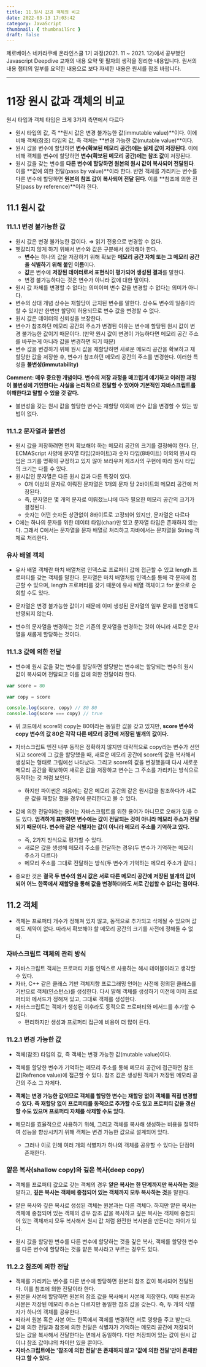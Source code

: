 ```yaml
---
title: 11.원시 값과 객체의 비교
date: 2022-03-13 17:03:42
category: JavaScript
thumbnail: { thumbnailSrc }
draft: false
---
```


제로베이스 네카라쿠배 온라인스쿨 1기 과정(2021. 11 ~ 2021. 12)에서 공부했던 Javascript Deepdive 교재의 내용 요약 및 필자의 생각을 정리한 내용입니다. 원서의 내용 챕터의 일부를 요약한 내용으로 보다 자세한 내용은 원서를 참조 바랍니다.

---

# 11장 원시 값과 객체의 비교

원시 타입과 객체 타입은 크게 3가지 측면에서 다르다

- 원시 타입의 값, 즉 **원시 값은 변경 불가능한 값(immutable value)**이다. 이에 비해 객체(참조) 타입의 값, 즉 객체는 **변경 가능한 값(mutable value)**이다.
- 원시 값을 변수에 할당하면 **변수(확보된 메모리 공간)에는 실제 값이 저장된다**. 이에 비해 객체를 변수에 할당하면 **변수(확보된 메모리 공간)에는 참조 값**이 저장된다.
- 원시 값을 갖는 변수를 **다른 변수에 할당하면 원본의 원시 값이 복사되어 전달된다**. 이를 **값에 의한 전달(pass by value)**이라 한다. 반면 객체를 가리키는 변수를 다른 변수에 할당하면 **원본의 참조 값이 복사되어 전달 된다**. 이를 **참조에 의한 전달(pass by reference)**이라 한다.

## 11.1 원시 값

### 11.1.1 변경 불가능한 값

- 원시 값은 변경 불가능한 값이다. ⇒ 읽기 전용으로 변경할 수 없다.
- 헷갈리지 않게 하기 위해서 변수와 값은 구분해서 생각해야 한다.
  - **변수**는 하나의 값을 저장하기 위해 확보한 **메모리 공간 자체 또는 그 메모리 공간을 식별하기 위해 붙인 이름**이다.
  - **값**은 변수에 **저장된 데이터로서 표현식이 평가되어 생성된 결과**를 말한다.
  - 변경 불가능하다는 것은 변수가 아니라 값에 대한 말이다.
- 원시 값 자체를 변경할 수 없다는 의미이며 변수 값을 변경할 수 없다는 의미가 아니다.
- 변수의 상대 개념 상수는 재할당이 금지된 변수를 말한다. 상수도 변수의 일종이라 할 수 있지만 한번만 할당이 허용되므로 변수 값을 변경할 수 없다.
- 원시 값은 데이터의 신뢰성을 보장한다.
- 변수가 참조하던 메모리 공간의 주소가 변경된 이유는 변수에 할당된 원시 값이 변경 불가능한 값이기 때문이다. (만약 원시 값이 변경이 가능하다면 메모리 공간 주소를 바꾸는게 아니라 값을 변경하면 되기 때문)
- 변수 값을 변경하기 위해 원시 값을 재할당하면 새로운 메모리 공간을 확보하고 재할당한 값을 저장한 후, 변수가 참조하던 메모리 공간의 주소를 변경한다. 이러한 특성을 **불변성(immutability)**

**Comment: 매우 중요한 개념이다. 변수의 저장 과정을 매끄럽게 얘기하고 이러한 과정이 불변성에 기인한다는 사실을 논리적으로 전달할 수 있어야 기본적인 자바스크립트를 이해한다고 말할 수 있을 것 같다.**

- 불변성을 갖는 원시 값을 할당한 변수는 재할당 이외에 변수 값을 변경할 수 있는 방법이 없다.

### 11.1.2 문자열과 불변성

- 원시 값을 저장하려면 먼저 확보해야 하는 메모리 공간의 크기를 결정해야 한다. 단, ECMAScript 사양에 문자열 타입(2바이트)과 숫자 타입(8바이트) 이외의 원시 타입은 크기를 명확히 규정하고 있지 않아 브라우저 제조사의 구현에 따라 원시 타입의 크기는 다를 수 있다.
- 원시값인 문자열은 다른 원시 값과 다른 특징이 있다.
  - 0개 이상의 문자로 이뤄진 문자열은 1개의 문자 당 2바이트의 메모리 공간에 저장된다.
  - 즉, 문자열은 몇 개의 문자로 이뤄졌느냐에 따라 필요한 메모리 공간의 크기가 결정된다.
  - 숫자는 어떤 숫자든 상관없이 8바이트로 고정되어 있지만, 문자열은 다르다
- C에는 하나의 문자를 위한 데이터 타입(char)만 있고 문자열 타입은 존재하지 않는다. 그래서 C에서는 문자열을 문자 배열로 처리하고 자바에서는 문자열을 String 객체로 처리한다.

### 유사 배열 객체

- 유사 배열 객체란 마치 배열처럼 인덱스로 프로퍼티 값에 접근할 수 있고 length 프로퍼티를 갖는 객체를 말한다. 문자열은 마치 배열처럼 인덱스를 통해 각 문자에 접근할 수 있으며, length 프로퍼티를 갖기 때문에 유사 배열 객체이고 for 문으로 순회할 수도 있다.

- 문자열은 변경 불가능한 값이기 때문에 이미 생성된 문자열의 일부 문자를 변경해도 반영되지 않는다.

- 변수의 문자열을 변경하는 것은 기존의 문자열을 변경하는 것이 아니라 새로운 문자열을 새롭게 할당하는 것이다.

### 11.1.3 값에 의한 전달

- 변수에 원시 값을 갖는 변수를 할당하면 할당받는 변수에는 할당되는 변수의 원시 값이 복사되어 전달되고 이를 값에 의한 전달이라 한다.

```jsx
var score = 80

var copy = score

console.log(score, copy) // 80 80
console.log(score === copy) // true
```

- 위 코드에서 score와 copy는 80이라는 동일한 값을 갖고 있지만, **score 변수와 copy 변수의 값 80은 각각 다른 메모리 공간에 저장된 별개의 값이다.**

- 자바스크립트 엔진 내부 동작은 정확하지 않지만 대략적으로 copy라는 변수가 선언되고 score에 그 값을 할당했을 때, 새로운 메모리 공간에 score의 값을 복사해서 생성되는 형태로 그림에선 나타났다. 그리고 score의 값을 변경했을때 다시 새로운 메모리 공간을 확보하여 새로운 값을 저장하고 변수는 그 주소를 가리키는 방식으로 동작하는 것 처럼 보인다.

  - 하지만 파이썬은 처음에는 같은 메모리 공간의 같은 원시값을 참조하다가 새로운 값을 재할당 했을 경우에 분리한다고 볼 수 있다.

- 값에 의한 전달이라는 용어는 자바스크립트를 위한 용어가 아니므로 오해가 있을 수도 있다. **엄격하게 표현하면 변수에는 값이 전달되는 것이 아니라 메모리 주소가 전달되기 때문이다. 변수와 같은 식별자는 값이 아니라 메모리 주소를 기억하고 있다.**
  - 즉, 2가지 방식으로 평가할 수 있다.
  - 새로운 값을 생성해 메모리 주소를 전달하는 경우(두 변수가 기억하는 메모리 주소가 다르다)
  - 메모리 주소를 그대로 전달하는 방식(두 변수가 기억하는 메모리 주소가 같다.)
- 중요한 것은 **결국 두 변수의 원시 값은 서로 다른 메모리 공간에 저장된 별개의 값이 되어 어느 한쪽에서 재할당을 통해 값을 변경하더라도 서로 간섭할 수 없다는 점이다.**

## 11.2 객체

- 객체는 프로퍼티 개수가 정해져 있지 않고, 동적으로 추가되고 삭제될 수 있으며 값에도 제약이 없다. 따라서 확보해야 할 메모리 공간의 크기를 사전에 정해둘 수 없다.

### 자바스크립트 객체의 관리 방식

- 자바스크립트 객체는 프로퍼티 키를 인덱스로 사용하는 해시 테이블이라고 생각할 수 있다.
- 자바, C++ 같은 클래스 기반 객체지향 프로그래밍 언어는 사전에 정의된 클래스를 기반으로 객체(인스턴스)를 생성한다. 다시 말해 객체를 생성하기 이전에 이미 프로퍼티와 메서드가 정해져 있고, 그대로 객체를 생성한다.
- 자바스크립트는 객체가 생성된 이후라도 동적으로 프로퍼티와 메서드를 추가할 수 있다.
  - 편리하지만 생성과 프로퍼티 접근에 비용이 더 많이 든다.

### 11.2.1 변경 가능한 값

- 객체(참조) 타입의 값, 즉 객체는 변경 가능한 값(mutable value)이다.
- 객체를 할당한 변수가 기억하는 메모리 주소를 통해 메모리 공간에 접근하면 참조 값(Refrence value)에 접근할 수 있다. 참조 값은 생성된 객체가 저장된 메모리 공간의 주소 그 자체다.
- **객체는 변경 가능한 값이므로 객체를 할당한 변수는 재할당 없이 객체를 직접 변경할 수 있다. 즉 재할당 없이 프로퍼티를 동적으로 추가할 수도 있고 프로퍼티 값을 갱신할 수도 있으며 프로퍼티 자체를 삭제할 수도 있다.**

- 메모리를 효율적으로 사용하기 위해, 그리고 객체를 복사해 생성하는 비용을 절약하여 성능을 향상시키기 위해 객체는 변경 가능한 값으로 설계되어 있다.
  - 그러나 이로 인해 여러 개의 식별자가 하나의 객체를 공유할 수 있다는 단점이 존재한다.

### 얕은 복사(shallow copy)와 깊은 복사(deep copy)

- 객체를 프로퍼티 값으로 갖는 객체의 경우 **얕은 복사는 한 단계까지만 복사하는 것**을 말하고, **깊은 복사는 객체에 중첩되어 있는 객체까지 모두 복사하는 것**을 말한다.

- 얕은 복사와 깊은 복사로 생성된 객체는 원본과는 다른 객체다. 하지만 얕은 복사는 객체에 중첩되어 있는 객체의 경우 참조 값을 복사하고 깊은 복사는 객체에 중첩되어 있는 객체까지 모두 복사해서 원시 값 처럼 완전한 복사본을 만든다는 차이가 있다.

- 원시 값을 할당한 변수를 다른 변수에 할당하는 것을 깊은 복사, 객체를 할당한 변수를 다른 변수에 할당하는 것을 얕은 복사라고 부르는 경우도 있다.

### 11.2.2 참조에 의한 전달

- 객체를 가리키는 변수를 다른 변수에 할당하면 원본의 참조 값이 복사되어 전달된다. 이를 참조에 의한 전달이라 한다.
- 원본을 사본에 할당하면 원본의 참조 값을 복사해서 사본에 저장한다. 이때 원본과 사본은 저장된 메모리 주소는 다르지만 동일한 참조 값을 갖는다. 즉, 두 개의 식별자가 하나의 객체를 공유한다.
- 따라서 원본 혹은 사본 어느 한쪽에서 객체를 변경하면 서로 영향을 주고 받는다.
- 값에 의한 전달과 참조에 의한 전달은 식별자가 기억하는 메모리 공간에 저장되어 있는 값을 복사해서 전달한다는 면에서 동일하다. 다만 저장되어 있는 값이 원시 값이냐 참조 값이냐의 차이만 있을 뿐이다.
- **자바스크립트에는 '참조에 의한 전달'은 존재하지 않고 '값에 의한 전달'만이 존재한다고 할 수 있다.**
